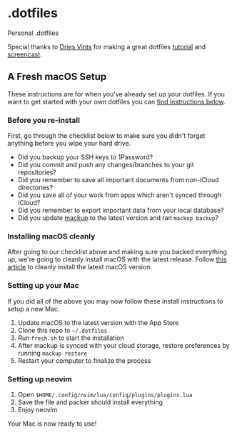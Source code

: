 # .dotfiles

Personal .dotfiles

Special thanks to [Dries Vints](https://github.com/driesvints) for making a great dotfiles [tutorial](https://driesvints.com/blog/getting-started-with-dotfiles) and [screencast](https://laracasts.com/series/guest-spotlight/episodes/1).

## A Fresh macOS Setup

These instructions are for when you've already set up your dotfiles. If you want to get started with your own dotfiles you can [find instructions below](#your-own-dotfiles).

### Before you re-install

First, go through the checklist below to make sure you didn't forget anything before you wipe your hard drive.

- Did you backup your SSH keys to 1Password?
- Did you commit and push any changes/branches to your git repositories?
- Did you remember to save all important documents from non-iCloud directories?
- Did you save all of your work from apps which aren't synced through iCloud?
- Did you remember to export important data from your local database?
- Did you update [mackup](https://github.com/lra/mackup) to the latest version and ran `mackup backup`?

### Installing macOS cleanly

After going to our checklist above and making sure you backed everything up, we're going to cleanly install macOS with the latest release. Follow [this article](https://www.imore.com/how-do-clean-install-macos) to cleanly install the latest macOS version.

### Setting up your Mac

If you did all of the above you may now follow these install instructions to setup a new Mac.

1. Update macOS to the latest version with the App Store
2. Clone this repo to `~/.dotfiles`
3. Run `fresh.sh` to start the installation
4. After mackup is synced with your cloud storage, restore preferences by running `mackup restore`
5. Restart your computer to finalize the process

### Setting up neovim

1. Open `$HOME/.config/nvim/lua/config/plugins/plugins.lua`
2. Save the file and packer should install everything
3. Enjoy neovim

Your Mac is now ready to use!
